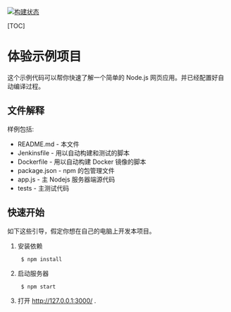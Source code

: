 [![构建状态](/badges/eshop/build.svg)](/p/eshop/ci/job)

[TOC]

# 体验示例项目

这个示例代码可以帮你快速了解一个简单的 Node.js 网页应用。并已经配置好自动编译过程。

文件解释
-----------

样例包括:

* README.md - 本文件
* Jenkinsfile - 用以自动构建和测试的脚本
* Dockerfile - 用以自动构建 Docker 镜像的脚本
* package.json - npm 的包管理文件
* app.js - 主 Nodejs 服务器端源代码
* tests - 主测试代码

快速开始
---------------

如下这些引导，假定你想在自己的电脑上开发本项目。

1. 安装依赖

        $ npm install

2. 启动服务器

        $ npm start

5. 打开 http://127.0.0.1:3000/ .